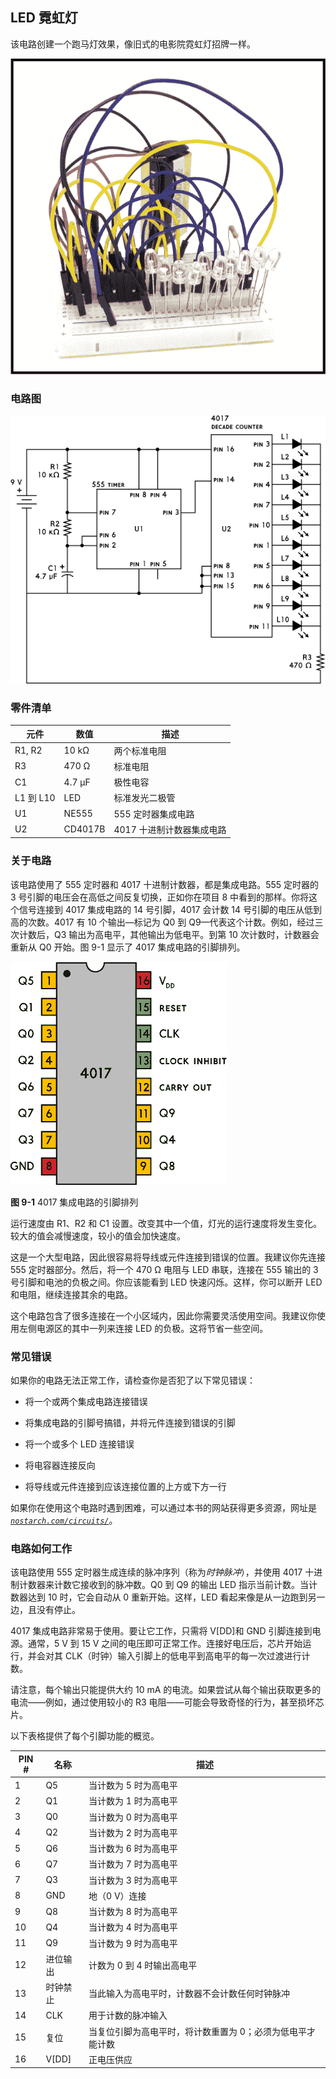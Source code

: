 ## LED 霓虹灯

该电路创建一个跑马灯效果，像旧式的电影院霓虹灯招牌一样。

![image](img/f0059-01.jpg)

### 电路图

![image](img/f0060-01.jpg)

### 零件清单

| **元件** | **数值** | **描述** |
| --- | --- | --- |
| R1, R2 | 10 kΩ | 两个标准电阻 |
| R3 | 470 Ω | 标准电阻 |
| C1 | 4.7 μF | 极性电容 |
| L1 到 L10 | LED | 标准发光二极管 |
| U1 | NE555 | 555 定时器集成电路 |
| U2 | CD4017B | 4017 十进制计数器集成电路 |

### 关于电路

该电路使用了 555 定时器和 4017 十进制计数器，都是集成电路。555 定时器的 3 号引脚的电压会在高低之间反复切换，正如你在项目 8 中看到的那样。你将这个信号连接到 4017 集成电路的 14 号引脚，4017 会计数 14 号引脚的电压从低到高的次数。4017 有 10 个输出—标记为 Q0 到 Q9—代表这个计数。例如，经过三次计数后，Q3 输出为高电平，其他输出为低电平。到第 10 次计数时，计数器会重新从 Q0 开始。图 9-1 显示了 4017 集成电路的引脚排列。

![image](img/f0061-01.jpg)

**图 9-1** 4017 集成电路的引脚排列

运行速度由 R1、R2 和 C1 设置。改变其中一个值，灯光的运行速度将发生变化。较大的值会减慢速度，较小的值会加快速度。

这是一个大型电路，因此很容易将导线或元件连接到错误的位置。我建议你先连接 555 定时器部分。然后，将一个 470 Ω 电阻与 LED 串联，连接在 555 输出的 3 号引脚和电池的负极之间。你应该能看到 LED 快速闪烁。这样，你可以断开 LED 和电阻，继续连接其余的电路。

这个电路包含了很多连接在一个小区域内，因此你需要灵活使用空间。我建议你使用左侧电源区的其中一列来连接 LED 的负极。这将节省一些空间。

### 常见错误

如果你的电路无法正常工作，请检查你是否犯了以下常见错误：

+   将一个或两个集成电路连接错误

+   将集成电路的引脚号搞错，并将元件连接到错误的引脚

+   将一个或多个 LED 连接错误

+   将电容器连接反向

+   将导线或元件连接到应该连接位置的上方或下方一行

如果你在使用这个电路时遇到困难，可以通过本书的网站获得更多资源，网址是 *[`nostarch.com/circuits/`](https://nostarch.com/circuits/)*。

### 电路如何工作

该电路使用 555 定时器生成连续的脉冲序列（称为*时钟脉冲*），并使用 4017 十进制计数器来计数它接收到的脉冲数。Q0 到 Q9 的输出 LED 指示当前计数。当计数器达到 10 时，它会自动从 0 重新开始。这样，LED 看起来像是从一边跑到另一边，且没有停止。

4017 集成电路非常易于使用。要让它工作，只需将 V[DD]和 GND 引脚连接到电源。通常，5 V 到 15 V 之间的电压即可正常工作。连接好电压后，芯片开始运行，并会对其 CLK（时钟）输入引脚上的低电平到高电平的每一次过渡进行计数。

请注意，每个输出只能提供大约 10 mA 的电流。如果尝试从每个输出获取更多的电流——例如，通过使用较小的 R3 电阻——可能会导致奇怪的行为，甚至损坏芯片。

以下表格提供了每个引脚功能的概览。

| **PIN #** | **名称** | **描述** |
| --- | --- | --- |
| 1 | Q5 | 当计数为 5 时为高电平 |
| 2 | Q1 | 当计数为 1 时为高电平 |
| 3 | Q0 | 当计数为 0 时为高电平 |
| 4 | Q2 | 当计数为 2 时为高电平 |
| 5 | Q6 | 当计数为 6 时为高电平 |
| 6 | Q7 | 当计数为 7 时为高电平 |
| 7 | Q3 | 当计数为 3 时为高电平 |
| 8 | GND | 地（0 V）连接 |
| 9 | Q8 | 当计数为 8 时为高电平 |
| 10 | Q4 | 当计数为 4 时为高电平 |
| 11 | Q9 | 当计数为 9 时为高电平 |
| 12 | 进位输出 | 计数为 0 到 4 时输出高电平 |
| 13 | 时钟禁止 | 当此输入为高电平时，计数器不会计数任何时钟脉冲 |
| 14 | CLK | 用于计数的脉冲输入 |
| 15 | 复位 | 当复位引脚为高电平时，将计数重置为 0；必须为低电平才能计数 |
| 16 | V[DD] | 正电压供应 |
